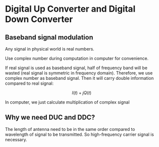 # Digital Up Converter and Digital Down Converter

## Baseband signal modulation

Any signal in physical world is real numbers.

Use complex number during computation in computer for convenience.

If real signal is used as baseband signal, half of frequency band will be wasted (real signal is symmetric in frequency domain). Therefore, we use complex number as baseband signal. Then it will carry double information compared to real signal:

$$ I(t) + jQ(t) $$

In computer, we just calculate multiplication of complex signal

## Why we need DUC and DDC?

The length of antenna need to be in the same order compared to wavelength of signal to be transmitted. So high-frequency carrier signal is necessary.  